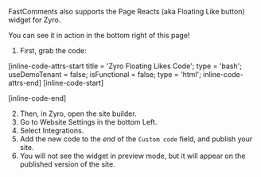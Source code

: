 FastComments also supports the Page Reacts (aka Floating Like button) widget for Zyro.

You can see it in action in the bottom right of this page!

1. First, grab the code:

[inline-code-attrs-start title = 'Zyro Floating Likes Code'; type = 'bash'; useDemoTenant = false; isFunctional = false; type = 'html';  inline-code-attrs-end]
[inline-code-start]
<script src="https://cdn.fastcomments.com/js/embed-page-likes-floating.min.js?v=2" async></script>
<div id="fastcomments-page-likes-floating"></div>
<script>
    (function () {
        function tryLoad() {
            if (typeof window.FastCommentsEmbedPageLikesFloating !== undefined) {
                window.FastCommentsEmbedPageLikesFloating(document.getElementById('fastcomments-page-likes-floating'), {
                    tenantId: "demo"
                });
            } else {
                setTimeout(tryLoad, 50);
            }
        }

        tryLoad();
    })();
</script>
[inline-code-end]

2. Then, in Zyro, open the site builder.
3. Go to Website Settings in the bottom Left.
4. Select Integrations.
5. Add the new code to the *end* of the `Custom code` field, and publish your site.
6. You will not see the widget in preview mode, but it will appear on the published version of the site.

